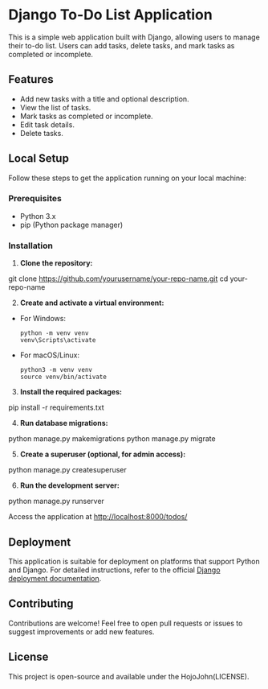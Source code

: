 # Django To-Do List Application

This is a simple web application built with Django, allowing users to manage their to-do list. Users can add tasks, delete tasks, and mark tasks as completed or incomplete.

## Features

- Add new tasks with a title and optional description.
- View the list of tasks.
- Mark tasks as completed or incomplete.
- Edit task details.
- Delete tasks.

## Local Setup

Follow these steps to get the application running on your local machine:

### Prerequisites

- Python 3.x
- pip (Python package manager)

### Installation

1. **Clone the repository:**

git clone https://github.com/yourusername/your-repo-name.git
cd your-repo-name


2. **Create and activate a virtual environment:**

- For Windows:

  ```
  python -m venv venv
  venv\Scripts\activate
  ```

- For macOS/Linux:

  ```
  python3 -m venv venv
  source venv/bin/activate
  ```

3. **Install the required packages:**

pip install -r requirements.txt


4. **Run database migrations:**

python manage.py makemigrations
python manage.py migrate


5. **Create a superuser (optional, for admin access):**

python manage.py createsuperuser


6. **Run the development server:**

python manage.py runserver


Access the application at [http://localhost:8000/todos/](http://localhost:8000/todos/)

## Deployment

This application is suitable for deployment on platforms that support Python and Django. For detailed instructions, refer to the official [Django deployment documentation](https://docs.djangoproject.com/en/3.2/howto/deployment/).

## Contributing

Contributions are welcome! Feel free to open pull requests or issues to suggest improvements or add new features.

## License

This project is open-source and available under the HojoJohn(LICENSE).
